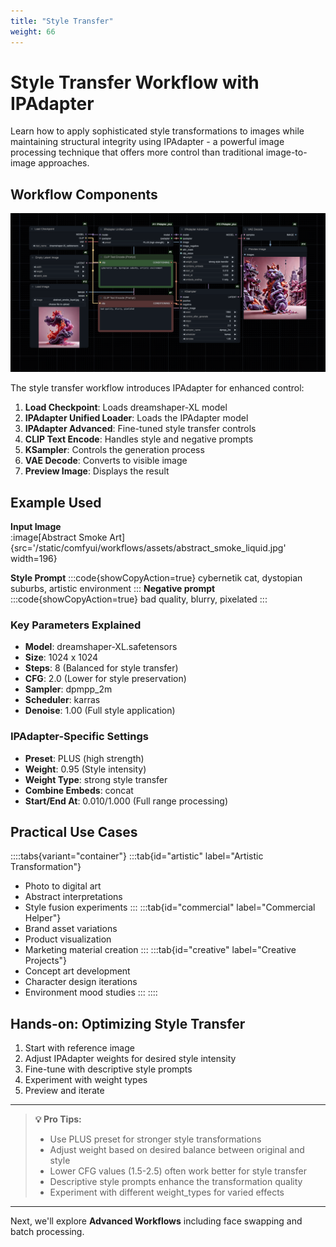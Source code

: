 ```yaml
---
title: "Style Transfer"
weight: 66
---
```


# Style Transfer Workflow with IPAdapter

Learn how to apply sophisticated style transformations to images while maintaining structural integrity using IPAdapter - a powerful image processing technique that offers more control than traditional image-to-image approaches.

## Workflow Components
![Style Transfer Workflow](/static/comfyui/workflows/4_style_transfer_workflow.png)

The style transfer workflow introduces IPAdapter for enhanced control:
1. **Load Checkpoint**: Loads dreamshaper-XL model
2. **IPAdapter Unified Loader**: Loads the IPAdapter model
3. **IPAdapter Advanced**: Fine-tuned style transfer controls
4. **CLIP Text Encode**: Handles style and negative prompts
5. **KSampler**: Controls the generation process
6. **VAE Decode**: Converts to visible image
7. **Preview Image**: Displays the result

## Example Used
**Input Image**  
:image[Abstract Smoke Art]{src='/static/comfyui/workflows/assets/abstract_smoke_liquid.jpg' width=196}

**Style Prompt**
:::code{showCopyAction=true}
cybernetik cat, dystopian suburbs, artistic environment
:::
**Negative prompt**
:::code{showCopyAction=true}
bad quality, blurry, pixelated
:::

### Key Parameters Explained
- **Model**: dreamshaper-XL.safetensors
- **Size**: 1024 x 1024
- **Steps**: 8 (Balanced for style transfer)
- **CFG**: 2.0 (Lower for style preservation)
- **Sampler**: dpmpp_2m
- **Scheduler**: karras
- **Denoise**: 1.00 (Full style application)

### IPAdapter-Specific Settings
- **Preset**: PLUS (high strength)
- **Weight**: 0.95 (Style intensity)
- **Weight Type**: strong style transfer
- **Combine Embeds**: concat
- **Start/End At**: 0.010/1.000 (Full range processing)

## Practical Use Cases

::::tabs{variant="container"}
:::tab{id="artistic" label="Artistic Transformation"}
- Photo to digital art
- Abstract interpretations
- Style fusion experiments
:::
:::tab{id="commercial" label="Commercial Helper"}
- Brand asset variations
- Product visualization
- Marketing material creation
:::
:::tab{id="creative" label="Creative Projects"}
- Concept art development
- Character design iterations
- Environment mood studies
:::
::::

## Hands-on: Optimizing Style Transfer

1. Start with reference image
2. Adjust IPAdapter weights for desired style intensity
3. Fine-tune with descriptive style prompts
4. Experiment with weight types
5. Preview and iterate

---

> **💡 Pro Tips:**
> - Use PLUS preset for stronger style transformations
> - Adjust weight based on desired balance between original and style
> - Lower CFG values (1.5-2.5) often work better for style transfer
> - Descriptive style prompts enhance the transformation quality
> - Experiment with different weight_types for varied effects

---

Next, we'll explore **Advanced Workflows** including face swapping and batch processing.